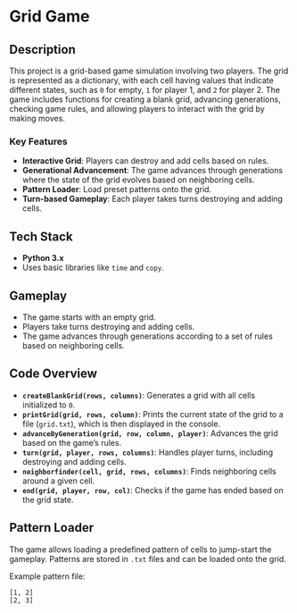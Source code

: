 # Grid Game

## Description

This project is a grid-based game simulation involving two players. The grid is represented as a dictionary, with each cell having values that indicate different states, such as `0` for empty, `1` for player 1, and `2` for player 2. The game includes functions for creating a blank grid, advancing generations, checking game rules, and allowing players to interact with the grid by making moves.

### Key Features

- **Interactive Grid**: Players can destroy and add cells based on rules.
- **Generational Advancement**: The game advances through generations where the state of the grid evolves based on neighboring cells.
- **Pattern Loader**: Load preset patterns onto the grid.
- **Turn-based Gameplay**: Each player takes turns destroying and adding cells.
  
## Tech Stack

- **Python 3.x**
- Uses basic libraries like `time` and `copy`.

## Gameplay

- The game starts with an empty grid.
- Players take turns destroying and adding cells.
- The game advances through generations according to a set of rules based on neighboring cells.
  
## Code Overview

- **`createBlankGrid(rows, columns)`**: Generates a grid with all cells initialized to `0`.
- **`printGrid(grid, rows, column)`**: Prints the current state of the grid to a file (`grid.txt`), which is then displayed in the console.
- **`advanceByGeneration(grid, row, column, player)`**: Advances the grid based on the game’s rules.
- **`turn(grid, player, rows, columns)`**: Handles player turns, including destroying and adding cells.
- **`neighborfinder(cell, grid, rows, columns)`**: Finds neighboring cells around a given cell.
- **`end(grid, player, row, col)`**: Checks if the game has ended based on the grid state.

## Pattern Loader

The game allows loading a predefined pattern of cells to jump-start the gameplay. Patterns are stored in `.txt` files and can be loaded onto the grid.

Example pattern file:

```txt
[1, 2]
[2, 3]
